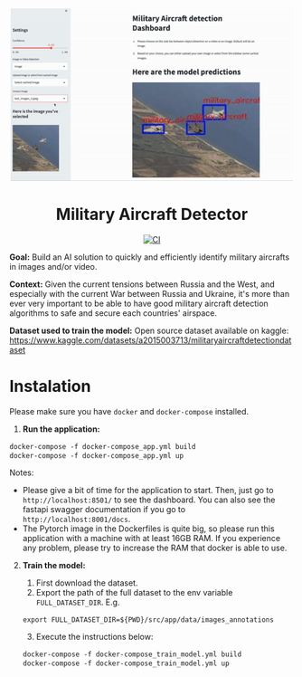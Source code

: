 <div align="center">
<img src="./app_demo.gif" width="500px"/><br/>

# Military Aircraft Detector
[![CI](https://github.com/dmatgol/nato-ac-classifier/actions/workflows/main.yml/badge.svg)](https://github.com/dmatgol/nato-ac-classifier/actions/workflows/main.yml)
</div>

**Goal:** Build an AI solution to quickly and efficiently identify military aircrafts in images and/or video.

**Context:** Given the current tensions between Russia and the West, and especially with the current War between Russia and Ukraine, it's more than ever very important to be able to have good military aircraft detection algorithms to safe and secure each countries' airspace.

**Dataset used to train the model:** Open source dataset available on kaggle: https://www.kaggle.com/datasets/a2015003713/militaryaircraftdetectiondataset


# Instalation

Please make sure you have `docker` and `docker-compose` installed.

1. **Run the application:**
```
docker-compose -f docker-compose_app.yml build
docker-compose -f docker-compose_app.yml up
```

Notes:
- Please give a bit of time for the application to start. Then, just go to `http://localhost:8501/` to see the dashboard. You can also see the fastapi swagger documentation if you go to `http://localhost:8001/docs`.
- The Pytorch image in the Dockerfiles is quite big, so please run this application with a machine with at least 16GB RAM. If you experience any problem, please try to increase the RAM that docker is able to use.

2. **Train the model:**

    1. First download the dataset.
    2. Export the path of the full dataset to the env variable `FULL_DATASET_DIR`. E.g.
    ```
    export FULL_DATASET_DIR=${PWD}/src/app/data/images_annotations
    ```
    3. Execute the instructions below:
    ```
    docker-compose -f docker-compose_train_model.yml build
    docker-compose -f docker-compose_train_model.yml up
    ```
